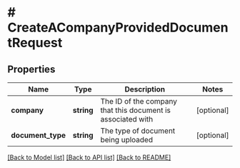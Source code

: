 # # CreateACompanyProvidedDocumentRequest

## Properties

Name | Type | Description | Notes
------------ | ------------- | ------------- | -------------
**company** | **string** | The ID of the company that this document is associated with | [optional]
**document_type** | **string** | The type of document being uploaded | [optional]

[[Back to Model list]](../../README.md#models) [[Back to API list]](../../README.md#endpoints) [[Back to README]](../../README.md)
